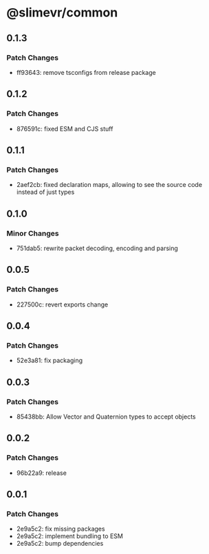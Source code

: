 # @slimevr/common

## 0.1.3

### Patch Changes

- ff93643: remove tsconfigs from release package

## 0.1.2

### Patch Changes

- 876591c: fixed ESM and CJS stuff

## 0.1.1

### Patch Changes

- 2aef2cb: fixed declaration maps, allowing to see the source code instead of just types

## 0.1.0

### Minor Changes

- 751dab5: rewrite packet decoding, encoding and parsing

## 0.0.5

### Patch Changes

- 227500c: revert exports change

## 0.0.4

### Patch Changes

- 52e3a81: fix packaging

## 0.0.3

### Patch Changes

- 85438bb: Allow Vector and Quaternion types to accept objects

## 0.0.2

### Patch Changes

- 96b22a9: release

## 0.0.1

### Patch Changes

- 2e9a5c2: fix missing packages
- 2e9a5c2: implement bundling to ESM
- 2e9a5c2: bump dependencies
